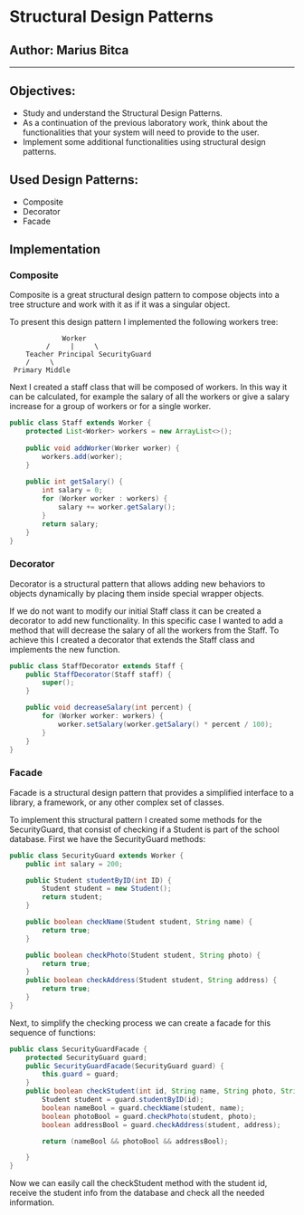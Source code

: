 # Structural Design Patterns


## Author: Marius Bitca

----

## Objectives:

* Study and understand the Structural Design Patterns.
* As a continuation of the previous laboratory work, think about the functionalities that your system will need to provide to the user.
* Implement some additional functionalities using structural design patterns.


## Used Design Patterns:

* Composite
* Decorator
* Facade 


## Implementation

### Composite

Composite is a great structural design pattern to compose objects into a tree structure and work with it as if it was a singular object.

To present this design pattern I implemented the following workers tree:
```                      
             Worker
         /     |     \
    Teacher Principal SecurityGuard
    /     \   
 Primary Middle
```
Next I created a staff class that will be composed of workers. In this way it can be calculated, for example the salary of all the workers or give a salary increase for a group of workers or for a single worker.
```java
public class Staff extends Worker {
    protected List<Worker> workers = new ArrayList<>();
    
    public void addWorker(Worker worker) {
        workers.add(worker);
    }
    
    public int getSalary() {
        int salary = 0;
        for (Worker worker : workers) {
            salary += worker.getSalary();
        }
        return salary;
    }
}
```
### Decorator
Decorator is a structural pattern that allows adding new behaviors to objects dynamically by placing them inside special wrapper objects.

If we do not want to modify our initial Staff class it can be created a decorator to add new functionality.
In this specific case I wanted to add a method that will decrease the salary of all the workers from the Staff.
To achieve this I created a decorator that extends the Staff class and implements the new function.
```java
public class StaffDecorator extends Staff {
    public StaffDecorator(Staff staff) {
        super();
    }

    public void decreaseSalary(int percent) {
        for (Worker worker: workers) {
            worker.setSalary(worker.getSalary() * percent / 100);
        }
    }
}
```
### Facade
Facade is a structural design pattern that provides a simplified interface to a library, a framework, or any other complex set of classes.

To implement this structural pattern I created some methods for the SecurityGuard, that consist of checking if a Student is part of the school database.
First we have the SecurityGuard methods:
```java
public class SecurityGuard extends Worker {
    public int salary = 200;

    public Student studentByID(int ID) {
        Student student = new Student();
        return student;
    }

    public boolean checkName(Student student, String name) {
        return true;
    }

    public boolean checkPhoto(Student student, String photo) {
        return true;
    }
    public boolean checkAddress(Student student, String address) {
        return true;
    }
}
```

Next, to simplify the checking process we can create a facade for this sequence of functions:
```java
public class SecurityGuardFacade {
    protected SecurityGuard guard;
    public SecurityGuardFacade(SecurityGuard guard) {
        this.guard = guard;
    }
    public boolean checkStudent(int id, String name, String photo, String address) {
        Student student = guard.studentByID(id);
        boolean nameBool = guard.checkName(student, name);
        boolean photoBool = guard.checkPhoto(student, photo);
        boolean addressBool = guard.checkAddress(student, address);

        return (nameBool && photoBool && addressBool);

    }
}
```
Now we can easily call the checkStudent method with the student id, receive the student info from the database and check all the needed information.
